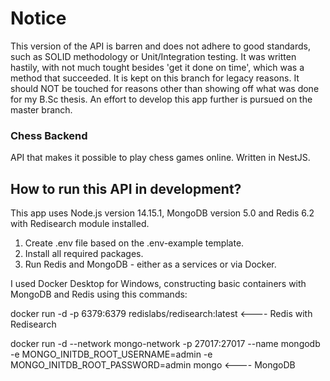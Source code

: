 # Notice

This version of the API is barren and does not adhere to good standards, such as SOLID methodology or Unit/Integration testing. It was written hastily, with not much tought besides 'get it done on time', which was a method that succeeded. It is kept on this branch for legacy reasons. It should NOT be touched for reasons other than showing off what was done for my B.Sc thesis. An effort to develop this app further is pursued on the master branch.

### Chess Backend

API that makes it possible to play chess games online. Written in NestJS.

## How to run this API in development?

This app uses Node.js version 14.15.1, MongoDB version 5.0 and Redis 6.2 with Redisearch module installed.

1. Create .env file based on the .env-example template.
2. Install all required packages.
3. Run Redis and MongoDB - either as a services or via Docker.

I used Docker Desktop for Windows, constructing basic containers with MongoDB and Redis using this commands:

docker run -d -p 6379:6379 redislabs/redisearch:latest <---- Redis with Redisearch

docker run -d --network mongo-network -p 27017:27017 
--name mongodb 
-e MONGO_INITDB_ROOT_USERNAME=admin 
-e MONGO_INITDB_ROOT_PASSWORD=admin 
mongo <---- MongoDB
